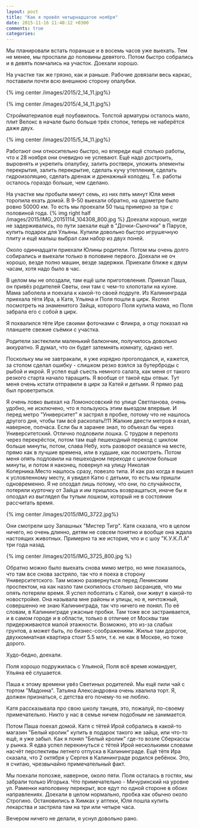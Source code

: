```yaml
---
layout: post
title: "Как я провёл четырнадцатое ноября"
date: 2015-11-16 11:48:12 +0300
comments: true
categories: 
---
```

Мы планировали встать пораньше и в восемь часов уже выехать. Тем не менее, мы проспали до половины девятого. Потом быстро собрались и в девять помчались на участок. Доехали хорошо.

На участке так же грязно, как и раньше. Рабочие довязали весь каркас, поставили почти всю внешнюю сторону опалубки.

{% img center /images/2015/2_14_11.jpg%} 

{% img center /images/2015/4_14_11.jpg%}

Стройматериалов ещё поубавилось. Толстой арматуры осталось мало, плит Велокс в начале было больше трёх стопок, теперь не наберётся даже двух.

{% img center /images/2015/5_14_11.jpg%}

Работают они относительно быстро, но впереди ещё столько работы, что к 28 ноября они очевидно не успевают. Ещё надо достроить, выровнять и укрепить опалубку, залить ростверк, уложить элементы перекрытия, залить перекрытие, сделать кучу утепления, сделать гидроизоляцию, сделать дренаж и дренажный колодец. Т.е. работы осталось гораздо больше, чем сделано.

На участке мы пробыли минут семь, из них пять минут Юля меня торопила ехать домой. В 9-50 выехали обратно, на одометре было ровно 50000 км. То есть мы проехали 50 тыщ примерно за три с половиной года. {% img right half /images/2015/IMG_20151114_104308_800.jpg %} Доехали хорошо, нигде не задерживались, по пути заехали ещё в "Дочки-Сыночки" в Парусе, купить подарок для Ульяны. Купили довольно быстро игрушечную плиту и ещё малыш выбрал сам набор из двух поней.

Около одиннадцати приехали Юлины родители. Потом мы очень долго собирались и выехали только в половине первого. Доехали не оч хорошо, везде полно машин, везде задержки. Приехали ближе к двум часам, хотя надо было в час.

В целом мы не опоздали, там ещё шли приготовления. Приехал Паша, он привёз родителей Светы, они там с чем-то хлопотали на кухне. Мама заболела и поехала к какой-то своей подруге. Из Калининграда приехала тётя Ира, а Катя, Ульяна и Поля пошли в цирк. Яхотел посмотреть на знаменитого Зайца, которого Поля купила мама, но Поля забрала его с собой в цирк.

Я похвалился тёте Ире своими фоточками с Фликра, а отцу показал на планшете свежие съёмки с участка.

Родители застеклили маленький балкончик, получилось довольно аккуратно. Я думал, что он будет затемнять комнату, однако нет.

Поскольку мы не завтракали, я уже изрядно проголодался, и, кажется, за столом сделал ошибку - слишком резко взялся за бутерброды с рыбой и икрой. Я успел ещё съесть немного салата, как меня от такого резкого старта начало таращить. Я вообще от такой еды отвык. Тут меня очень кстати отправили в цирк за Катей и детьми. Я прямо рад был проветриться.

Я очень ловко выехал на Ломоносовский по улице Светланова, очень удобно, не исключено, что я пользуюсь этим выездом впервые. И перед метро "Университет" я застрял в пробке, потому что не нашлось другого дня, чтобы там всё раскопать!!11 Жалкие двести метров я ехал, наверное, полчаса. Если бы я заранее знал, то объехал бы через Университетский. Отлично подловили лошка. С трудом я переполз через перекрёсток, потом там ещё пешеходный переход с циклом больше минуты, потом, слава Небу, хоть разворот оказался на месте, прямо как в лучшие времена, или в худшие, как посмотреть. Потом меня опять подловили на пешеходном переходе с циклом больше минуты, и потом я наконец, повернул на улицу Николая Коперника.Место нашлось сразу, повезло типа. И как раз когда я вышел к условленному месту, я увидел Катю с детьми, то есть мы пришли одновременно. Я не опоздал лишь потому, что они, по случайности, потеряли курточку от Зайца и им пришлось возвращаться, иначе бы я опоздал из выглядел бы тупым лошком, который не в состоянии рассчитать время.

{% img center /images/2015/IMG_3722.jpg%}

Они смотрели шоу Запашных "Мистер Тигр". Катя сказала, что в целом ничего, но очень длинно, детям не совсем понятно и вообще она ждала настоящих животных. Примерно та же история, что и с шоу "К.У.К.Л.А" три года назад.

{% img center /images/2015/IMG_3725_800.jpg %}

Обратно можно было выехать снова мимо метро, но мне показалось, что там все снова застряло, так что я поеха в сторону Университетского. Там можно развернуться перед Ленинским проспектом, на как назло там скопилось столько засранцев, что мы опять потеряли время. Я успел поболтать с Катей, они живут в какой-то новостройке. Она называла мне районы и улицы, но я, ничтожный, совершенно не знаю Калининграда, так что ничего не понял. По её словам, в Калининграде ужасные пробки. Там тоже все застраивается, и в самом городе и в области, только в отличие от Москвы там придерживаются малой этажности. Возможно, это из-за слабых грунтов, а может быть, по бизнес-соображениям. Жилье там дорогое, двухкомнатная квартира стоит 5.5 млн, т.е. не как в Москве, но тоже дорого.

Худо-бедно, доехали.

Поля хорошо подружилась с Ульяной, Поля всё время командует, Ульяна её слушается.

Паша к этому времени увёз Светиных родителей. Мы ещё пили чай с тортом "Мадонна". Татьяна Александровна очень хвалила торт. Я, должен признаться, с детства его почему-то не люблю.

Катя рассказывала про свою школу танцев, это, пожалуй, по-своему примечательно. Никто у нас в семье ничем подобным не занимается.

Потом Паша поехал домой. Катя с тётей Ирой собрались в какой-то магазин "Белый кролик" купить в подарок такого же зайца, или что-то ещё, я уже забыл. Как я понял "Белый кролик" где-то возле Сберкассы у рынка. Я едва успел перекинуться с тётей Ирой несколькими словами насчёт перспективы летнего отпуска в Калининграде. Ещё тётя Ира сказала, что 2 октября у Сергея в Калининграде родился ребёнок. Это, я считаю, чрезвычайно примечательный факт.

Мы поехали попозже, наверное, около пяти. Поля осталась в гостях, мы забрали только Игорька. Что примечательно - Мичуринский на уровне ул. Раменки наполовину перекрыт, все едут по одной стороне в обоих направлениях. Доехали в целом нормально, пробка как обычно около Строгино. Остановились в Химках у аптеки, Юля пошла купить лекарства и застряла там на три или четыре часа.

Вечером ничего не делали, я уснул довольно рано.

